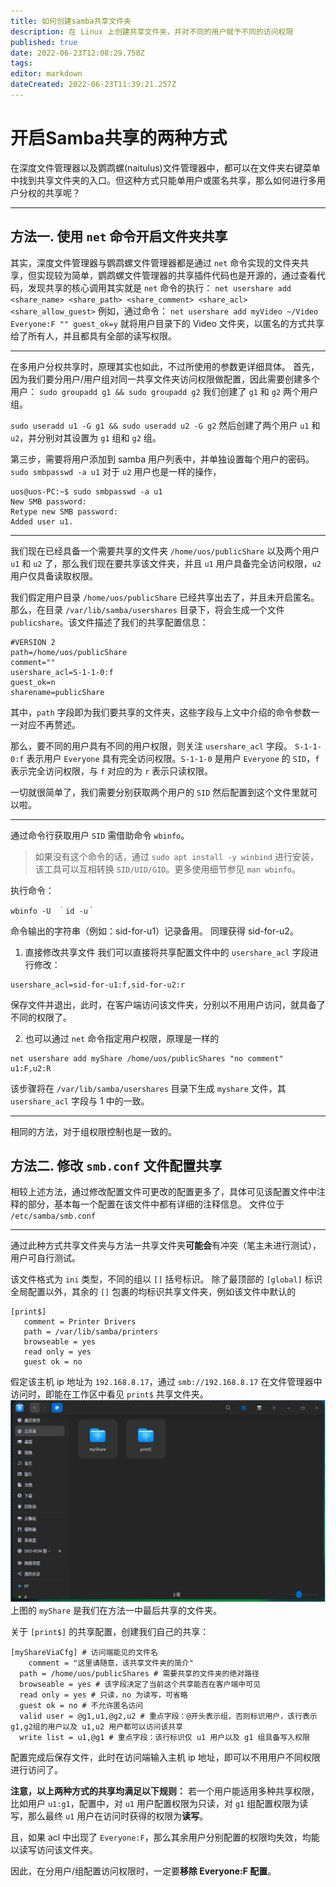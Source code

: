 ```yaml
---
title: 如何创建samba共享文件夹
description: 在 Linux 上创建共享文件夹，并对不同的用户赋予不同的访问权限
published: true
date: 2022-06-23T12:08:29.758Z
tags: 
editor: markdown
dateCreated: 2022-06-23T11:39:21.257Z
---
```


# 开启Samba共享的两种方式
在深度文件管理器以及鹦鹉螺(naitulus)文件管理器中，都可以在文件夹右键菜单中找到共享文件夹的入口。但这种方式只能单用户或匿名共享，那么如何进行多用户分权的共享呢？

---
## 方法一. 使用 `net` 命令开启文件夹共享

其实，深度文件管理器与鹦鹉螺文件管理器都是通过 `net` 命令实现的文件夹共享，但实现较为简单，鹦鹉螺文件管理器的共享插件代码也是开源的，通过查看代码，发现共享的核心调用其实就是 `net` 命令的执行：
`net usershare add <share_name> <share_path> <share_comment> <share_acl> <share_allow_guest>`
例如，通过命令：
`net usershare add myVideo ~/Video Everyone:F "" guest_ok=y`
就将用户目录下的 Video 文件夹，以匿名的方式共享给了所有人，并且都具有全部的读写权限。

---

在多用户分权共享时，原理其实也如此，不过所使用的参数更详细具体。
首先，因为我们要分用户/用户组对同一共享文件夹访问权限做配置，因此需要创建多个用户：
`sudo groupadd g1 && sudo groupadd g2`
我们创建了 `g1` 和 `g2` 两个用户组。

`sudo useradd u1 -G g1 && sudo useradd u2 -G g2`
然后创建了两个用户 `u1` 和 `u2`，并分别对其设置为 `g1` 组和 `g2` 组。

第三步，需要将用户添加到 samba 用户列表中，并单独设置每个用户的密码。
`sudo smbpasswd -a u1`
对于 `u2` 用户也是一样的操作，
```
uos@uos-PC:~$ sudo smbpasswd -a u1
New SMB password:
Retype new SMB password:
Added user u1.

```

---

我们现在已经具备一个需要共享的文件夹 `/home/uos/publicShare` 以及两个用户 `u1` 和 `u2` 了，那么我们现在要共享该文件夹，并且 `u1` 用户具备完全访问权限，`u2` 用户仅具备读取权限。

我们假定用户目录 `/home/uos/publicShare` 已经共享出去了，并且未开启匿名。那么，在目录 `/var/lib/samba/usershares` 目录下，将会生成一个文件 `publicshare`。该文件描述了我们的共享配置信息：

```
#VERSION 2
path=/home/uos/publicShare
comment=""
usershare_acl=S-1-1-0:f
guest_ok=n
sharename=publicShare

```
其中，`path` 字段即为我们要共享的文件夹，这些字段与上文中介绍的命令参数一一对应不再赘述。

那么，要不同的用户具有不同的用户权限，则关注 `usershare_acl` 字段。
`S-1-1-0:f` 表示用户 `Everyone` 具有完全访问权限。`S-1-1-0` 是用户 `Everyone` 的 `SID`，`f` 表示完全访问权限，与 `f` 对应的为 `r` 表示只读权限。

一切就很简单了，我们需要分别获取两个用户的 `SID` 然后配置到这个文件里就可以啦。

---

通过命令行获取用户 `SID` 需借助命令 `wbinfo`。
> 如果没有这个命令的话，通过 `sudo apt install -y winbind` 进行安装，该工具可以互相转换 `SID/UID/GID`。更多使用细节参见 `man wbinfo`。

执行命令：
```
wbinfo -U　｀id -u｀
```
命令输出的字符串（例如：sid-for-u1）记录备用。
同理获得 sid-for-u2。

1. 直接修改共享文件
我们可以直接将共享配置文件中的 `usershare_acl` 字段进行修改：
```
usershare_acl=sid-for-u1:f,sid-for-u2:r
```
保存文件并退出，此时，在客户端访问该文件夹，分别以不用用户访问，就具备了不同的权限了。

2. 也可以通过 `net` 命令指定用户权限，原理是一样的
```
net usershare add myShare /home/uos/publicShares "no comment" u1:F,u2:R
```

该步骤将在 `/var/lib/samba/usershares` 目录下生成 `myshare` 文件，其 `usershare_acl` 字段与 1 中的一致。

---

相同的方法，对于组权限控制也是一致的。


## 方法二. 修改 `smb.conf` 文件配置共享
相较上述方法，通过修改配置文件可更改的配置更多了，具体可见该配置文件中注释的部分，基本每一个配置在该文件中都有详细的注释信息。
文件位于 `/etc/samba/smb.conf`

---

通过此种方式共享文件夹与方法一共享文件夹**可能会**有冲突（笔主未进行测试），用户可自行测试。

该文件格式为 `ini` 类型，不同的组以 `[]` 括号标识。
除了最顶部的 `[global]` 标识全局配置以外，其余的 `[]` 包裹的均标识共享文件夹，例如该文件中默认的
```
[print$]
   comment = Printer Drivers
   path = /var/lib/samba/printers
   browseable = yes
   read only = yes
   guest ok = no

```
假定该主机 ip 地址为 `192.168.8.17`，通过 `smb://192.168.8.17` 在文件管理器中访问时，即能在工作区中看见 `print$` 共享文件夹。
![访问共享.png](/访问共享.png)
上图的 `myShare` 是我们在方法一中最后共享的文件夹。

关于 `[print$]` 的共享配置，创建我们自己的共享：
```
[myShareViaCfg] # 访问端能见的文件名
	comment = "这里请随意，该共享文件夹的简介"
  path = /home/uos/publicShares # 需要共享的文件夹的绝对路径
  browseable = yes # 该字段决定了当前这个共享能否在客户端中可见
  read only = yes # 只读，no 为读写，可省略
  guest ok = no # 不允许匿名访问
  valid user = @g1,u1,@g2,u2 # 重点字段：@开头表示组，否则标识用户，该行表示 g1,g2组的用户以及 u1,u2 用户都可以访问该共享
  write list = u1,@g1 # 重点字段：该行标识仅 u1 用户以及 g1 组具备写入权限
```

配置完成后保存文件，此时在访问端输入主机 ip 地址，即可以不用用户不同权限进行访问了。

**注意，以上两种方式的共享均满足以下规则：**
若一个用户能适用多种共享权限，比如用户 `u1:g1`，配置中，对 `u1` 用户配置权限为只读，对 `g1` 组配置权限为读写，那么最终 `u1` 用户在访问时获得的权限为**读写**。

且，如果 acl 中出现了 `Everyone:F`，那么其余用户分别配置的权限均失效，均能以读写访问该文件夹。

因此，在分用户/组配置访问权限时，一定要**移除 Everyone:F 配置**。



